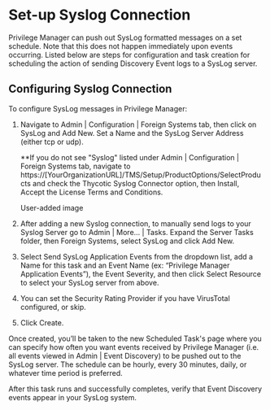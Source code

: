 [title]: # (Set-up Syslog Connection)
[tags]: # (integration)
[priority]: # (7)
# Set-up Syslog Connection

Privilege Manager can push out SysLog formatted messages on a set schedule. Note that this does not happen immediately upon events occurring. Listed below are steps for configuration and task creation for scheduling the action of sending Discovery Event logs to a SysLog server.

## Configuring Syslog Connection

To configure SysLog messages in Privilege Manager: 

1. Navigate to Admin | Configuration | Foreign Systems tab, then click on SysLog and Add New. Set a Name and the SysLog Server Address (either tcp or udp).

   **If you do not see "Syslog" listed under Admin | Configuration | Foreign Systems tab, navigate to https://[YourOrganizationURL]/TMS/Setup/ProductOptions/SelectProducts and check the Thycotic Syslog Connector option, then Install, Accept the License Terms and Conditions.

   User-added image

1. After adding a new Syslog connection, to manually send logs to your Syslog Server go to Admin | More… | Tasks. Expand the Server Tasks folder, then Foreign Systems, select SysLog and click Add New.

1. Select Send SysLog Application Events from the dropdown list, add a Name for this task and an Event Name (ex: “Privilege Manager Application Events”), the Event Severity, and then click Select Resource to select your SysLog server from above.

1. You can set the Security Rating Provider if you have VirusTotal configured, or skip.

1. Click Create.

Once created, you’ll be taken to the new Scheduled Task's page where you can specify how often you want events received by Privilege Manager (i.e. all events viewed in Admin | Event Discovery) to be pushed out to the SysLog server. The schedule can be hourly, every 30 minutes, daily, or whatever time period is preferred.

After this task runs and successfully completes, verify that Event Discovery events appear in your SysLog system.